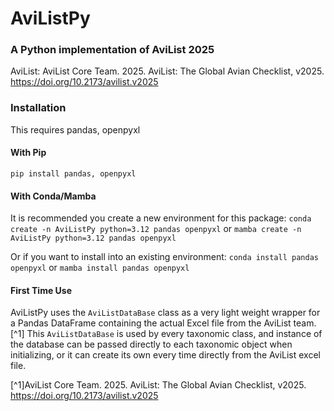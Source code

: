 # AviListPy
### A Python implementation of AviList 2025
AviList:
AviList Core Team. 2025. AviList: The Global Avian Checklist, v2025. https://doi.org/10.2173/avilist.v2025

### Installation
This requires pandas, openpyxl

#### With Pip
`pip install pandas, openpyxl`

#### With Conda/Mamba
It is recommended you create a new environment for this package:
`conda create -n AviListPy python=3.12 pandas openpyxl` or `mamba create -n AviListPy python=3.12 pandas openpyxl`

Or if you want to install into an existing environment:
`conda install pandas openpyxl` or `mamba install pandas openpyxl`

#### First Time Use
AviListPy uses the `AviListDataBase` class as a very light weight wrapper for a Pandas DataFrame containing the actual Excel file from the AviList team.[^1] This `AviListDataBase` is used by every taxonomic class, and instance of the database can be passed directly to each taxonomic object when initializing, or it can create its own every time directly from the AviList excel file.





[^1]AviList Core Team. 2025. AviList: The Global Avian Checklist, v2025. https://doi.org/10.2173/avilist.v2025
